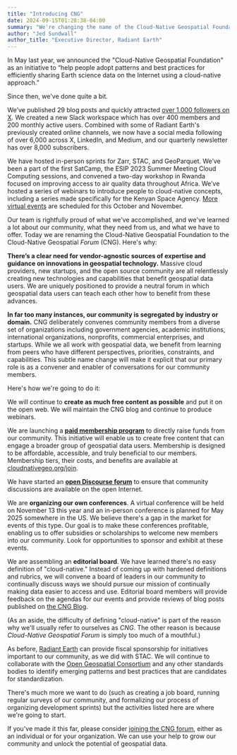 ```yaml
---
title: "Introducing CNG"
date: 2024-09-15T01:28:38-04:00
summary: "We're changing the name of the Cloud-Native Geospatial Foundation to the Cloud-Native Geospatial *Forum* and we're announcing a new approach to grow the community of people working to make geospatial data easier to access and use."
author: "Jed Sundwall"
author_title: "Executive Director, Radiant Earth"
---
```


In May last year, we announced the "Cloud-Native Geospatial Foundation" as an initiative to “help people adopt patterns and best practices for efficiently sharing Earth science data on the Internet using a cloud-native approach.”

Since then, we've done quite a bit.

We’ve published 29 blog posts and quickly attracted [over 1,000 followers on X](https://x.com/cloudnativegeo). We created a new Slack workspace which has over 400 members and 200 monthly active users. Combined with some of Radiant Earth's previously created online channels, we now have a social media following of over 6,000 across X, LinkedIn, and Medium, and our quarterly newsletter has over 8,000 subscribers.

We have hosted in-person sprints for Zarr, STAC, and GeoParquet. We’ve been a part of the first SatCamp, the ESIP 2023 Summer Meeting Cloud Computing sessions, and convened a two-day workshop in Rwanda focused on improving access to air quality data throughout Africa. We’ve hosted a series of webinars to introduce people to cloud-native concepts, including a series made specifically for the Kenyan Space Agency. [More virtual events](/events) are scheduled for this October and November. 

Our team is rightfully proud of what we’ve accomplished, and we've learned a lot about our community, what they need from us, and what we have to offer. Today we are renaming the Cloud-Native Geospatial Foundation to the Cloud-Native Geospatial *Forum* (CNG). Here's why:

**There’s a clear need for vendor-agnostic sources of expertise and guidance on innovations in geospatial technology.** Massive cloud providers, new startups, and the open source community are all relentlessly creating new technologies and capabilities that benefit geospatial data users. We are uniquely positioned to provide a neutral forum in which geospatial data users can teach each other how to benefit from these advances.

**In far too many instances, our community is segregated by industry or domain.** CNG deliberately convenes community members from a diverse set of organizations including government agencies, academic institutions, international organizations, nonprofits, commercial enterprises, and startups. While we all work with geospatial data, we benefit from learning from peers who have different perspectives, priorities, constraints, and capabilities. This subtle name change will make it explicit that our primary role is as a convener and enabler of conversations for our community members. 

Here's how we're going to do it:

We will continue to **create as much free content as possible** and put it on the open web. We will maintain the CNG blog and continue to produce webinars. 

We are launching a [**paid membership program**](/join) to directly raise funds from our community. This initiative will enable us to create free content that can engage a broader group of geospatial data users. Membership is designed to be affordable, accessible, and truly beneficial to our members. Membership tiers, their costs, and benefits are available at [cloudnativegeo.org/join](https://cloudnativegeo.org/join).

We have started an [**open Discourse forum**](https://cng.discourse.group) to ensure that community discussions are available on the open Internet.

We are **organizing our own conferences**. A virtual conference will be held on November 13 this year and an in-person conference is planned for May 2025 somewhere in the US. We believe there's a gap in the market for events of this type. Our goal is to make these conferences profitable, enabling us to offer subsidies or scholarships to welcome new members into our community. Look for opportunities to sponsor and exhibit at these events.

We are assembling an **editorial board**. We have learned there's no easy definition of "cloud-native." Instead of coming up with hardened definitions and rubrics, we will convene a board of leaders in our community to continually discuss ways we should pursue our mission of continually making data easier to access and use. Editorial board members will provide feedback on the agendas for our events and provide reviews of blog posts published on [the CNG Blog](/blog). 

(As an aside, the difficulty of defining "cloud-native" is part of the reason why we'll usually refer to ourselves as *CNG*. The other reason is because *Cloud-Native Geospatial Forum* is simply too much of a mouthful.) 

As before, [Radiant Earth](https://radiant.earth) can provide fiscal sponsorship for initiatives important to our community, as we did with STAC. We will continue to collaborate with the [Open Geospatial Consortium](https://org.org) and any other standards bodies to identify emerging patterns and best practices that are candidates for standardization.

There's much more we want to do (such as creating a job board, running regular surveys of our community, and formalizing our process of organizing development sprints) but the activities listed here are where we're going to start. 

If you've made it this far, please consider [joining the CNG forum](/join), either as an individual or for your organization. We can use your help to grow our community and unlock the potential of geospatial data. 